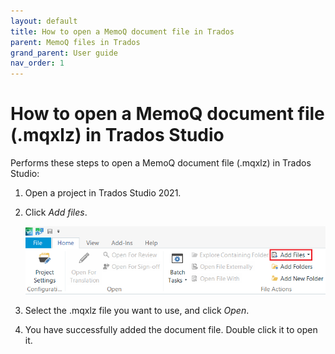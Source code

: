```yaml
---
layout: default
title: How to open a MemoQ document file in Trados
parent: MemoQ files in Trados
grand_parent: User guide
nav_order: 1
---
```


# How to open a MemoQ document file (.mqxlz) in Trados Studio

Performs these steps to open a MemoQ document file (.mqxlz) in Trados Studio:

1. Open a project in Trados Studio 2021.
2. Click *Add files*.

   ![](../../../assets/images/Picture15.png)

3. Select the .mqxlz file you want to use, and click *Open*.
4. You have successfully added the document file. Double click it to open it.